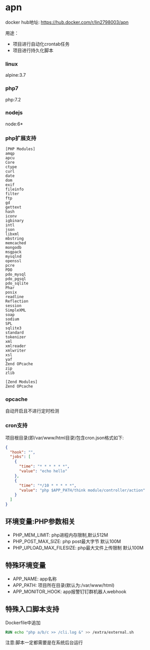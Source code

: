 # apn
docker hub地址: https://hub.docker.com/r/lin2798003/apn

用途：
* 项目进行自动化crontab任务
* 项目进行持久化脚本

### linux
alpine:3.7
### php7
php:7.2
### nodejs
node:6*
### php扩展支持
```
[PHP Modules]
amqp
apcu
Core
ctype
curl
date
dom
exif
fileinfo
filter
ftp
gd
gettext
hash
iconv
igbinary
intl
json
libxml
mbstring
memcached
mongodb
msgpack
mysqlnd
openssl
pcre
PDO
pdo_mysql
pdo_pgsql
pdo_sqlite
Phar
posix
readline
Reflection
session
SimpleXML
soap
sodium
SPL
sqlite3
standard
tokenizer
xml
xmlreader
xmlwriter
xsl
yaf
Zend OPcache
zip
zlib

[Zend Modules]
Zend OPcache
```
### opcache
自动开启且不进行定时检测
### cron支持
项目根目录(即/var/www/html目录)包含cron.json格式如下:
```json
{
  "hook": "",
  "jobs": [
    {
      "time": "* * * * * *",
      "value": "echo hello"
    },
    {
      "time": "*/10 * * * * *",
      "value": "php $APP_PATH/think module/controller/action"
    }
  ]
}
```

## 环境变量:PHP参数相关
* PHP_MEM_LIMIT: php进程内存限制,默认512M
* PHP_POST_MAX_SIZE: php post最大字节 默认100M
* PHP_UPLOAD_MAX_FILESIZE: php最大文件上传限制 默认100M

## 特殊环境变量
* APP_NAME: app名称
* APP_PATH: 项目所在目录(默认为:/var/www/html)
* APP_MONITOR_HOOK: app报警钉钉群机器人webhook

## 特殊入口脚本支持
Dockerfile中追加<br>
```Dockerfile
RUN echo "php a/b/c >> /cli.log &" >> /extra/external.sh
```
注意:脚本一定都需要是在系统后台运行